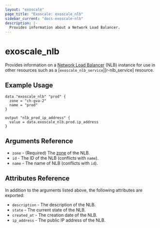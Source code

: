 ```yaml
---
layout: "exoscale"
page_title: "Exoscale: exoscale_nlb"
sidebar_current: "docs-exoscale-nlb"
description: |-
  Provides information about a Network Load Balancer.
---
```


# exoscale\_nlb

Provides information on a [Network Load Balancer][nlb-doc] (NLB) instance for use in other resources such as a [`exoscale_nlb_service`][r-nlb_service] resource.


## Example Usage

```hcl
data "exoscale_nlb" "prod" {
  zone = "ch-gva-2"
  name = "prod"
}

output "nlb_prod_ip_address" {
  value = data.exoscale_nlb.prod.ip_address
}
```


## Arguments Reference

* `zone` - (Required) The [zone][zone] of the NLB.
* `id` - The ID of the NLB (conflicts with `name`).
* `name` - The name of NLB (conflicts with `id`).


## Attributes Reference

In addition to the arguments listed above, the following attributes are exported:

* `description` - The description of the NLB.
* `state` - The current state of the NLB.
* `created_at` - The creation date of the NLB.
* `ip_address` - The public IP address of the NLB.


[nlb-doc]: https://community.exoscale.com/documentation/compute/network-load-balancer/
[r-instance_pool]: ../r/instance_pool.html
[zone]: https://www.exoscale.com/datacenters/

